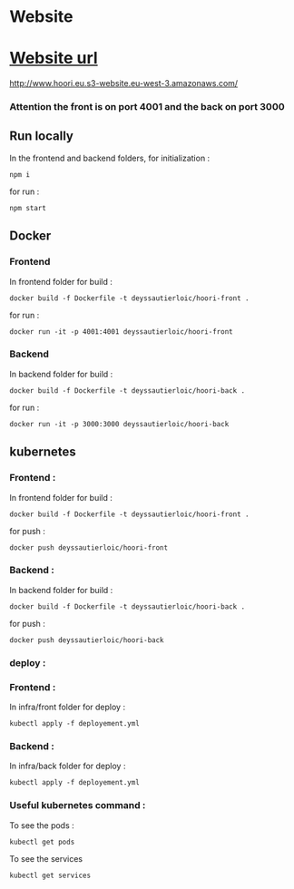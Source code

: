 # Website

# [Website url](http://www.hoori.eu.s3-website.eu-west-3.amazonaws.com/)
http://www.hoori.eu.s3-website.eu-west-3.amazonaws.com/

### Attention the front is on port 4001 and the back on port 3000
## Run locally
In the frontend and backend folders, for initialization :
```
npm i
```
for run :
```
npm start
```
## Docker
### Frontend
In frontend folder for build :
```
docker build -f Dockerfile -t deyssautierloic/hoori-front .
```
for run :
```
docker run -it -p 4001:4001 deyssautierloic/hoori-front
```
### Backend
In backend folder for build :
```
docker build -f Dockerfile -t deyssautierloic/hoori-back .
```
for run :
```
docker run -it -p 3000:3000 deyssautierloic/hoori-back
```

## kubernetes
### Frontend :
In frontend folder for build :
```
docker build -f Dockerfile -t deyssautierloic/hoori-front .
```
for push :
```
docker push deyssautierloic/hoori-front
```
### Backend :
In backend folder for build :
```
docker build -f Dockerfile -t deyssautierloic/hoori-back .
```
for push :
```
docker push deyssautierloic/hoori-back
```
### deploy :
### Frontend :
In infra/front folder for deploy :
```
kubectl apply -f deployement.yml
```
### Backend :
In infra/back folder for deploy :
```
kubectl apply -f deployement.yml
```
### Useful kubernetes command :
To see the pods :
```
kubectl get pods
```
To see the services
```
kubectl get services
```